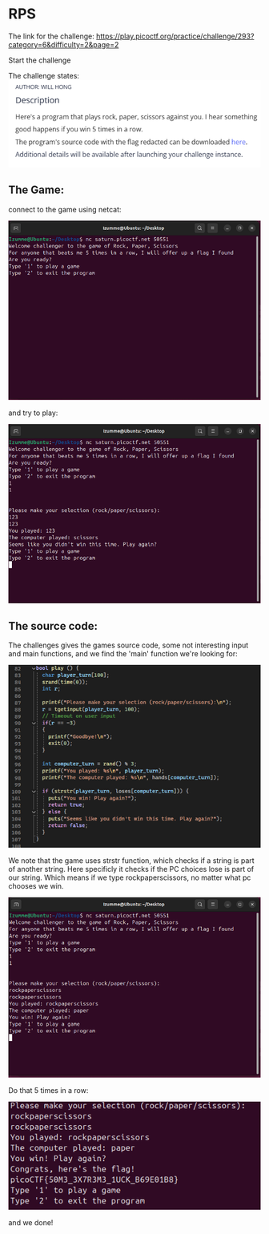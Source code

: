 # RPS


The link for the challenge: https://play.picoctf.org/practice/challenge/293?category=6&difficulty=2&page=2

Start the challenge 

The challenge states:
![file](./img/Challenge.PNG) 
 
## The Game:

connect to the game using netcat:

![file](./img/ConnectToNC.png)

and try to play:

![file](./img/PlayingTheGame.png)


## The source code:

The challenges gives the games source code, some not interesting input and main functions,
and we find the 'main' function we're looking for:

![file](./img/source_code.png)

We note that the game uses strstr function, which checks if a string is part of another string.
Here specificly it checks if the PC choices lose is part of our string.
Which means if we type rockpaperscissors, no matter what pc chooses we win.

![file](./img/solution.png)

Do that 5 times in a row:

![file](./img/final.png)

and we done!
